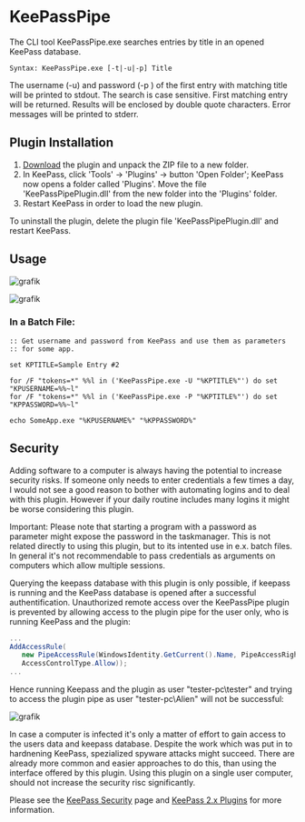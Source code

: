 # KeePassPipe

The CLI tool KeePassPipe.exe searches entries by title in an opened KeePass database.

```Syntax: KeePassPipe.exe [-t|-u|-p] Title ```

The username (-u) and password (-p ) of the first entry with matching title will be printed to stdout. The search is case sensitive. First matching entry will be returned. Results will be enclosed by double quote characters. Error messages will be printed to stderr. 

## Plugin Installation 

1.  [Download](https://github.com/limapap/KeePassPipe/releases/latest "Lastest Release") the plugin and unpack the ZIP file to a new folder.
2.  In KeePass, click 'Tools' → 'Plugins' → button 'Open Folder'; KeePass now opens a folder called 'Plugins'. Move the file 'KeePassPipePlugin.dll' from the new folder into the 'Plugins' folder.
3.  Restart KeePass in order to load the new plugin.

To uninstall the plugin, delete the plugin file 'KeePassPipePlugin.dll' and restart KeePass.

## Usage

![grafik](https://user-images.githubusercontent.com/49816044/56849564-7d016e00-68f6-11e9-96ac-5931549384c7.png)

![grafik](https://user-images.githubusercontent.com/49816044/56859290-0eb9bb80-6989-11e9-87f0-73906f719be1.png)

### In a Batch File:

```batch
:: Get username and password from KeePass and use them as parameters
:: for some app.

set KPTITLE=Sample Entry #2

for /F "tokens=*" %%l in ('KeePassPipe.exe -U "%KPTITLE%"') do set "KPUSERNAME=%%~l"
for /F "tokens=*" %%l in ('KeePassPipe.exe -P "%KPTITLE%"') do set "KPPASSWORD=%%~l"

echo SomeApp.exe "%KPUSERNAME%" "%KPPASSWORD%" 

```
## Security

Adding software to a computer is always having the potential to increase security risks. If someone only needs to enter credentials a few times a day, I would not see a good reason to bother with automating logins and to deal with this plugin. However if your daily routine includes many logins it might be worse considering this plugin. 

Important: Please note that starting a program with a password as parameter might expose the password in the taskmanager. This is not related directly to using this plugin, but to its intented use in e.x. batch files. In general it's not recommendable to pass credentials as arguments on computers which allow multiple sessions. 

Querying the keepass database with this plugin is only possible, if keepass is running and the KeePass database is opened after a successful authentification. Unauthorized remote access over the KeePassPipe plugin is prevented by allowing access to the plugin pipe for the user only, who is running KeePass and the plugin:
```c#
...
AddAccessRule(
   new PipeAccessRule(WindowsIdentity.GetCurrent().Name, PipeAccessRights.FullControl, 
   AccessControlType.Allow));
...   
```
Hence running Keepass and the plugin as user "tester-pc\tester" and trying to access the plugin pipe as user "tester-pc\Alien" will not be successful:

![grafik](https://user-images.githubusercontent.com/49816044/56861455-171df080-69a1-11e9-9eea-f539a09a2de1.png)

In case a computer is infected it's only a matter of effort to gain access to the users data and keepass database. Despite the work which was put in to hardnening KeePass, spezialized spyware attacks might succeed. There are already more common and easier approaches to do this, than using the interface offered by this plugin. Using this plugin on a single user computer, should not increase the security risc significantly. 

Please see the [KeePass Security](https://keepass.info/help/base/security.html) page and [KeePass 2.x Plugins](https://keepass.info/help/v2/plugins.html) for more information.

